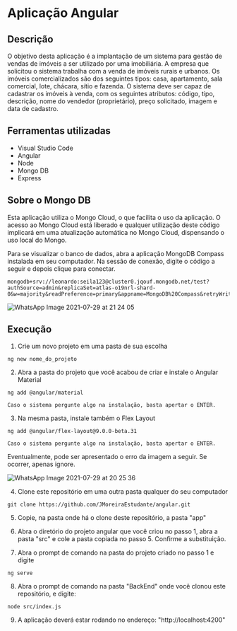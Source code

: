 # Aplicação Angular

## Descrição
O objetivo desta aplicação é a implantação de um sistema para gestão de vendas de imóveis a ser utilizado por uma imobiliária. A empresa que solicitou o sistema trabalha com
a venda de imóveis rurais e urbanos. Os imóveis comercializados são dos seguintes tipos: casa, apartamento, sala comercial, lote, chácara, sítio e fazenda. O sistema deve ser capaz de cadastrar os imóveis à venda, com os seguintes atributos: código, tipo, descrição, nome do vendedor (proprietário), preço solicitado, imagem e data de cadastro.

## Ferramentas utilizadas
- Visual Studio Code
- Angular
- Node 
- Mongo DB
- Express

## Sobre o Mongo DB
Esta aplicação utiliza o Mongo Cloud, o que facilita o uso da aplicação. O acesso ao Mongo Cloud está liberado e qualquer utilização deste código implicará em uma atualização automática no Mongo Cloud, dispensando o uso local do Mongo.

Para se visualizar o banco de dados, abra a aplicação MongoDB Compass instalada em seu computador. Na sessão de conexão, digite o código a seguir e depois clique para conectar.
```
mongodb+srv://leonardo:seila123@cluster0.jqouf.mongodb.net/test?authSource=admin&replicaSet=atlas-o19nrl-shard-0&w=majority&readPreference=primary&appname=MongoDB%20Compass&retryWrites=true&ssl=true
```

![WhatsApp Image 2021-07-29 at 21 24 05](https://user-images.githubusercontent.com/46981155/127581951-22447c50-1a68-4849-9f08-9660c45b4deb.jpeg)

## Execução
1. Crie um novo projeto em uma pasta de sua escolha
```
ng new nome_do_projeto
```

2. Abra a pasta do projeto que você acabou de criar e instale o Angular Material
```
ng add @angular/material
```
    Caso o sistema pergunte algo na instalação, basta apertar o ENTER.


3. Na mesma pasta, instale também o Flex Layout
```
ng add @angular/flex-layout@9.0.0-beta.31
```
    Caso o sistema pergunte algo na instalação, basta apertar o ENTER.

Eventualmente, pode ser apresentado o erro da imagem a seguir. Se ocorrer, apenas ignore.

![WhatsApp Image 2021-07-29 at 20 25 36](https://user-images.githubusercontent.com/46981155/127581896-d23f3813-5917-4148-a560-7ea092808232.jpeg)

4. Clone este repositório em uma outra pasta qualquer do seu computador
```
git clone https://github.com/JMoreiraEstudante/angular.git
```

5. Copie, na pasta onde há o clone deste repositório, a pasta "app"

6. Abra o diretório do projeto angular que você criou no passo 1, abra a pasta "src" e cole a pasta copiada no passo 5. Confirme a substituição.

7. Abra o prompt de comando na pasta do projeto criado no passo 1 e digite
```
ng serve
```

8. Abra o prompt de comando na pasta "BackEnd" onde você clonou este repositório, e digite:
```
node src/index.js
```

9. A aplicação deverá estar rodando no endereço: "http://localhost:4200"
